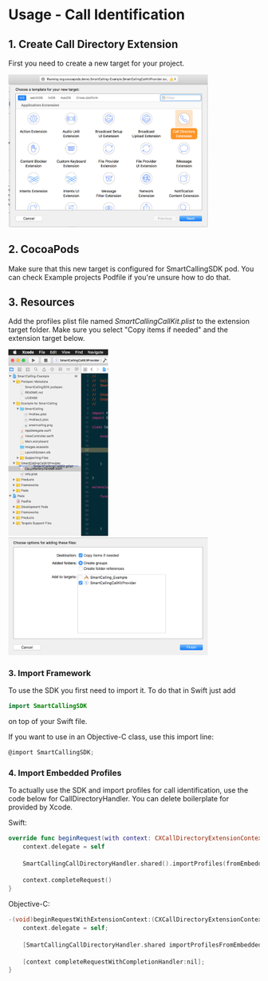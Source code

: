 # Usage - Call Identification

## 1. Create Call Directory Extension

First you need to create a new target for your project. 

<img src="https://raw.githubusercontent.com/Smartcalling/SmartCalling-iOS/master/Readme/call_kit_extension.png" width="400">

## 2. CocoaPods

Make sure that this new target is configured for SmartCallingSDK pod. You can check Example projects Podfile if you're unsure how to do that.

## 3. Resources

Add the profiles plist file named _SmartCallingCallKit.plist_ to the extension target folder. Make sure you select "Copy items if needed" and the extension target below.

<img src="https://raw.githubusercontent.com/Smartcalling/SmartCalling-iOS/master/Readme/call_kit_res_1.png" width="200">
<img src="https://raw.githubusercontent.com/Smartcalling/SmartCalling-iOS/master/Readme/call_kit_res_2.png" width="400">

### 3. Import Framework

To use the SDK you first need to import it. To do that in Swift just add
```swift
import SmartCallingSDK
```
on top of your Swift file.

If you want to use in an Objective-C class, use this import line:
```objective-c
@import SmartCallingSDK;
```

### 4. Import Embedded Profiles

To actually use the SDK and import profiles for call identification, use the code below for CallDirectoryHandler. You can delete boilerplate for provided by Xcode.

Swift:
```swift
override func beginRequest(with context: CXCallDirectoryExtensionContext) {
    context.delegate = self

    SmartCallingCallDirectoryHandler.shared().importProfiles(fromEmbeddedPlist: context)

    context.completeRequest()
}
```
Objective-C:
```objective-c
-(void)beginRequestWithExtensionContext:(CXCallDirectoryExtensionContext *)context {
    context.delegate = self;

    [SmartCallingCallDirectoryHandler.shared importProfilesFromEmbeddedPlist:context];

    [context completeRequestWithCompletionHandler:nil];
}
```
